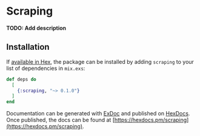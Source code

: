 # Scraping

**TODO: Add description**

## Installation

If [available in Hex](https://hex.pm/docs/publish), the package can be installed
by adding `scraping` to your list of dependencies in `mix.exs`:

```elixir
def deps do
  [
    {:scraping, "~> 0.1.0"}
  ]
end
```

Documentation can be generated with [ExDoc](https://github.com/elixir-lang/ex_doc)
and published on [HexDocs](https://hexdocs.pm). Once published, the docs can
be found at [https://hexdocs.pm/scraping](https://hexdocs.pm/scraping).

